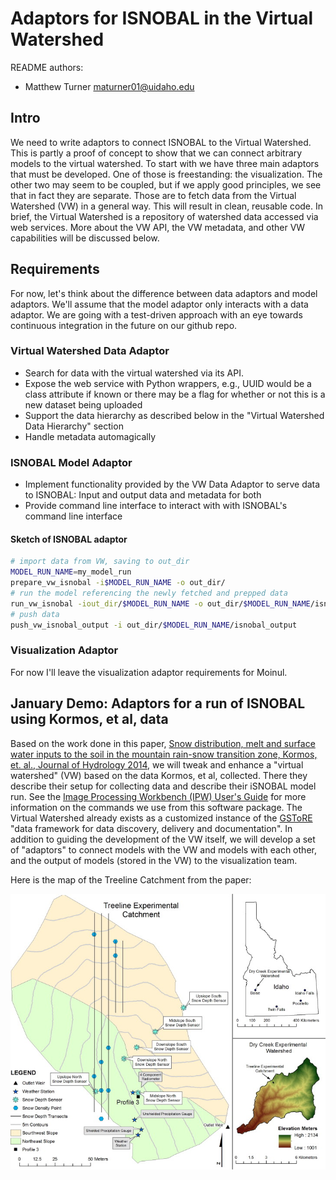 # Adaptors for ISNOBAL in the Virtual Watershed

README authors: 
+ Matthew Turner [maturner01@uidaho.edu](mailto:maturner01@uidaho.edu)

## Intro

We need to write adaptors to connect ISNOBAL to the Virtual Watershed.
This is partly a proof of concept to show that we can connect
arbitrary models to the virtual watershed. To start with we have three
main adaptors that must be developed. One of those is freestanding:
the visualization. The other two may seem to be coupled, but if we
apply good principles, we see that in fact they are separate. Those
are to fetch data from the Virtual Watershed (VW) in a general way.
This will result in clean, reusable code. In brief, the Virtual
Watershed is a repository of watershed data accessed via web services.
More about the VW API, the VW metadata, and other VW capabilities will
be discussed below.

## Requirements
For now, let's think about the difference between data adaptors and
model adaptors. We'll assume that the model adaptor only interacts
with a data adaptor. We are going with a test-driven approach with an eye
towards continuous integration in the future on our github repo.

### Virtual Watershed Data Adaptor

+ Search for data with the virtual watershed via its API.
+ Expose the web service with Python wrappers, e.g., UUID would be a class
  attribute if known or there may be a flag for whether or not this is a new
  dataset being uploaded
+ Support the data hierarchy as described below in the "Virtual Watershed Data
  Hierarchy" section 
+ Handle metadata automagically

### ISNOBAL Model Adaptor

+ Implement functionality provided by the VW Data Adaptor to serve data to
  ISNOBAL: Input and output data and metadata for both
+ Provide command line interface to interact with with ISNOBAL's command line 
  interface

#### Sketch of ISNOBAL adaptor

```bash
# import data from VW, saving to out_dir
MODEL_RUN_NAME=my_model_run
prepare_vw_isnobal -i$MODEL_RUN_NAME -o out_dir/
# run the model referencing the newly fetched and prepped data
run_vw_isnobal -iout_dir/$MODEL_RUN_NAME -o out_dir/$MODEL_RUN_NAME/isnobal_output
# push data
push_vw_isnobal_output -i out_dir/$MODEL_RUN_NAME/isnobal_output
```

### Visualization Adaptor

For now I'll leave the visualization adaptor requirements for Moinul.


## January Demo: Adaptors for a run of ISNOBAL using Kormos, et al, data

Based on the work done in this paper,
[Snow distribution, melt and surface water inputs to the soil in the mountain
rain-snow transition zone, Kormos, et. al., Journal of Hydrology
2014](http://www.sciencedirect.com/science/article/pii/S0022169414005113), we
will tweak and enhance a "virtual watershed" (VW) based on the data Kormos, et al, collected. 
There they describe their setup for collecting data and describe their iSNOBAL
model run. See the [Image Processing Workbench (IPW) User's
Guide](http://cgiss.boisestate.edu/~hpm/software/IPW/userGuide/index.html) for
more information on the commands we use from this software package. The 
Virtual Watershed already exists as a customized instance of the
[GSToRE](http://gstore.unm.edu/) "data framework for data discovery, delivery and
documentation". In addition to guiding the development of the VW itself, we will
develop a set of "adaptors" to connect models with the VW and models with each
other, and the output of models (stored in the VW) to the visualization team.

Here is the map of the Treeline Catchment from the paper:

![Map of the treeline catchment](doc/figures/treeline_map.jpg)


